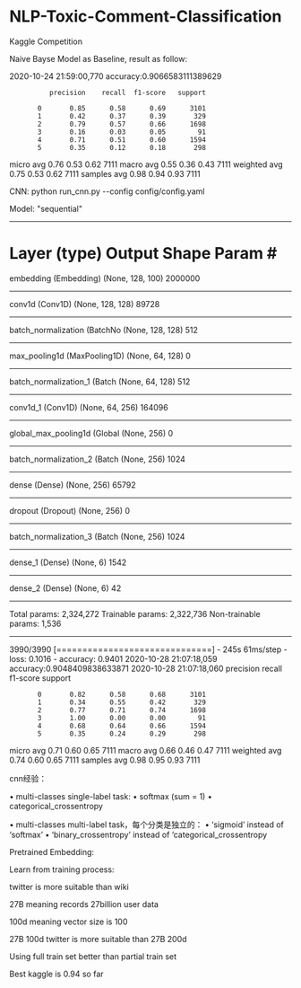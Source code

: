 # NLP-Toxic-Comment-Classification
Kaggle Competition

Naive Bayse Model as Baseline, result as follow:

2020-10-24 21:59:00,770 accuracy:0.9066583111389629


              precision    recall  f1-score   support

           0       0.85      0.58      0.69      3101
           1       0.42      0.37      0.39       329
           2       0.79      0.57      0.66      1698
           3       0.16      0.03      0.05        91
           4       0.71      0.51      0.60      1594
           5       0.35      0.12      0.18       298

   micro avg       0.76      0.53      0.62      7111
   macro avg       0.55      0.36      0.43      7111
weighted avg       0.75      0.53      0.62      7111
 samples avg       0.98      0.94      0.93      7111

CNN: python run_cnn.py --config config/config.yaml

Model: "sequential"
_________________________________________________________________
Layer (type)                 Output Shape              Param #   
=================================================================
embedding (Embedding)        (None, 128, 100)          2000000   
_________________________________________________________________
conv1d (Conv1D)              (None, 128, 128)          89728     
_________________________________________________________________
batch_normalization (BatchNo (None, 128, 128)          512       
_________________________________________________________________
max_pooling1d (MaxPooling1D) (None, 64, 128)           0         
_________________________________________________________________
batch_normalization_1 (Batch (None, 64, 128)           512       
_________________________________________________________________
conv1d_1 (Conv1D)            (None, 64, 256)           164096    
_________________________________________________________________
global_max_pooling1d (Global (None, 256)               0         
_________________________________________________________________
batch_normalization_2 (Batch (None, 256)               1024      
_________________________________________________________________
dense (Dense)                (None, 256)               65792     
_________________________________________________________________
dropout (Dropout)            (None, 256)               0         
_________________________________________________________________
batch_normalization_3 (Batch (None, 256)               1024      
_________________________________________________________________
dense_1 (Dense)              (None, 6)                 1542      
_________________________________________________________________
dense_2 (Dense)              (None, 6)                 42        
_________________________________________________________________
Total params: 2,324,272
Trainable params: 2,322,736
Non-trainable params: 1,536
_________________________________________________________________
3990/3990 [==============================] - 245s 61ms/step - loss: 0.1016 - accuracy: 0.9401
2020-10-28 21:07:18,059 accuracy:0.9048409838633871
2020-10-28 21:07:18,060 
              precision    recall  f1-score   support

           0       0.82      0.58      0.68      3101
           1       0.34      0.55      0.42       329
           2       0.77      0.71      0.74      1698
           3       1.00      0.00      0.00        91
           4       0.68      0.64      0.66      1594
           5       0.35      0.24      0.29       298

   micro avg       0.71      0.60      0.65      7111
   macro avg       0.66      0.46      0.47      7111
weighted avg       0.74      0.60      0.65      7111
 samples avg       0.98      0.95      0.93      7111

cnn经验：

• multi-classes single-label task:
  • softmax (sum = 1)
  • categorical_crossentropy
  
• multi-classes multi-label task，每个分类是独⽴的：
  • ‘sigmoid’ instead of ‘softmax’
  • ‘binary_crossentropy’ instead of ‘categorical_crossentropy
  

Pretrained Embedding:

Learn from training process:

twitter is more suitable than wiki

27B meaning records 27billion user data

100d meaning vector size is 100

27B 100d twitter is more suitable than 27B 200d

Using full train set better than partial train set

Best kaggle is 0.94 so far
